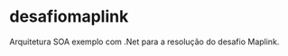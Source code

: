 desafiomaplink
==============

Arquitetura SOA exemplo com .Net para a resolução do desafio Maplink.
